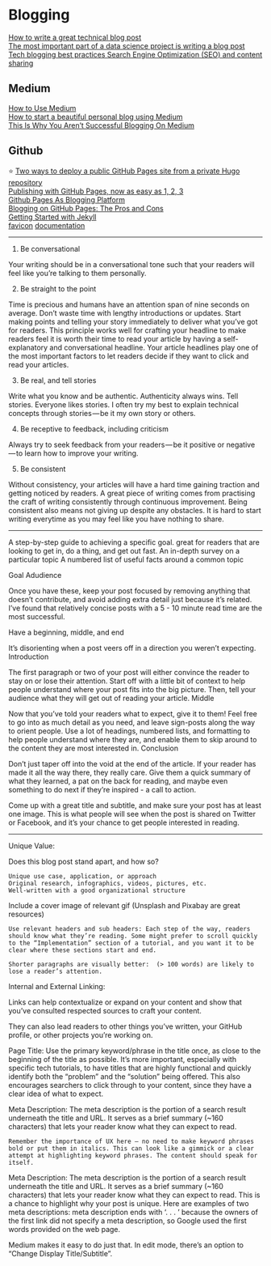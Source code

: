 # Blogging
[How to write a great technical blog post](https://medium.freecodecamp.org/how-to-write-a-great-technical-blog-post-414c414b67f6)  
[The most important part of a data science project is writing a blog post](https://towardsdatascience.com/the-most-important-part-of-a-data-science-project-is-writing-a-blog-post-50715f37833a)  
[Tech blogging best practices Search Engine Optimization (SEO) and content sharing](https://heartbeat.fritz.ai/tech-blogging-best-practices-search-engine-optimization-seo-and-content-sharing-2c4aadd6d094)  

## Medium
[How to Use Medium](https://blog.hubspot.com/marketing/how-to-use-medium)  
[How to start a beautiful personal blog using Medium](https://blog.markgrowth.com/how-to-start-a-beautiful-personal-blog-using-medium-ca6d89b7e46)  
[This Is Why You Aren’t Successful Blogging On Medium](https://medium.com/the-mission/this-is-why-you-arent-successful-blogging-on-medium-7f849e1cda3e)  

## Github
:star: [Two ways to deploy a public GitHub Pages site from a private Hugo repository]( https://medium.com/free-code-camp/two-ways-to-deploy-a-public-github-pages-site-from-a-private-hugo-repository-627312ec63b9?source=safariShare-8a8b134a2c85-1559178106)  
[Publishing with GitHub Pages, now as easy as 1, 2, 3](https://blog.github.com/2016-12-09-publishing-with-github-pages-now-as-easy-as-1-2-3/)  
[Github Pages As Blogging Platform](https://medium.com/@tordable/github-pages-as-blogging-platform-320524b1fffa)  
[Blogging on GitHub Pages: The Pros and Cons](https://www.bloggingpro.com/archives/2018/04/04/42537/)  
[Getting Started with Jekyll](https://developer.telerik.com/featured/getting-started-with-jekyll/)  
[favicon](https://medium.com/@LazaroIbanez/how-to-add-a-favicon-to-github-pages-403935604460)
[documentation](https://help.github.com/categories/github-pages-basics/)



---------------------------------

1. Be conversational

Your writing should be in a conversational tone such that your readers will feel like you’re talking to them personally.


2. Be straight to the point

Time is precious and humans have an attention span of nine seconds on average.
Don’t waste time with lengthy introductions or updates. Start making points and telling your story immediately to deliver what you’ve got for readers.
This principle works well for crafting your headline to make readers feel it is worth their time to read your article by having a self-explanatory and conversational headline.
Your article headlines play one of the most important factors to let readers decide if they want to click and read your articles.


3. Be real, and tell stories

Write what you know and be authentic. Authenticity always wins.
Tell stories. Everyone likes stories.
I often try my best to explain technical concepts through stories — be it my own story or others.


4. Be receptive to feedback, including criticism

Always try to seek feedback from your readers — be it positive or negative — to learn how to improve your writing.


5. Be consistent

Without consistency, your articles will have a hard time gaining traction and getting noticed by readers.
A great piece of writing comes from practising the craft of writing consistently through continuous improvement.
Being consistent also means not giving up despite any obstacles.
It is hard to start writing everytime as you may feel like you have nothing to share.


---------------------------------

A step-by-step guide to achieving a specific goal.  great for readers that are looking to get in, do a thing, and get out fast.
    An in-depth survey on a particular topic
    A numbered list of useful facts around a common topic

Goal
Adudience

Once you have these, keep your post focused by removing anything that doesn’t contribute, and avoid adding extra detail just because it’s related. I’ve found that relatively concise posts with a 5 - 10 minute read time are the most successful.

 Have a beginning, middle, and end

It’s disorienting when a post veers off in a direction you weren’t expecting.
Introduction

The first paragraph or two of your post will either convince the reader to stay on or lose their attention. Start off with a little bit of context to help people understand where your post fits into the big picture. Then, tell your audience what they will get out of reading your article.
Middle

Now that you’ve told your readers what to expect, give it to them! Feel free to go into as much detail as you need, and leave sign-posts along the way to orient people. Use a lot of headings, numbered lists, and formatting to help people understand where they are, and enable them to skip around to the content they are most interested in.
Conclusion

Don’t just taper off into the void at the end of the article. If your reader has made it all the way there, they really care. Give them a quick summary of what they learned, a pat on the back for reading, and maybe even something to do next if they’re inspired - a call to action.

Come up with a great title and subtitle, and make sure your post has at least one image. This is what people will see when the post is shared on Twitter or Facebook, and it’s your chance to get people interested in reading.


---------------------------------

Unique Value:

Does this blog post stand apart, and how so? 

    Unique use case, application, or approach
    Original research, infographics, videos, pictures, etc.
    Well-written with a good organizational structure



Include a cover image of relevant gif (Unsplash and Pixabay are great resources)

    Use relevant headers and sub headers: Each step of the way, readers should know what they’re reading. Some might prefer to scroll quickly to the “Implementation” section of a tutorial, and you want it to be clear where these sections start and end.

    Shorter paragraphs are visually better:  (> 100 words) are likely to lose a reader’s attention. 


Internal and External Linking:

Links can help contextualize or expand on your content and show that you’ve consulted respected sources to craft your content.

They can also lead readers to other things you’ve written, your GitHub profile, or other projects you’re working on. 



Page Title: Use the primary keyword/phrase in the title once, as close to the beginning of the title as possible. It’s more important, especially with specific tech tutorials, to have titles that are highly functional and quickly identify both the “problem” and the “solution” being offered. This also encourages searchers to click through to your content, since they have a clear idea of what to expect.

Meta Description: The meta description is the portion of a search result underneath the title and URL. It serves as a brief summary (~160 characters) that lets your reader know what they can expect to read.

    Remember the importance of UX here — no need to make keyword phrases bold or put them in italics. This can look like a gimmick or a clear attempt at highlighting keyword phrases. The content should speak for itself.

Meta Description: The meta description is the portion of a search result underneath the title and URL. It serves as a brief summary (~160 characters) that lets your reader know what they can expect to read. This is a chance to highlight why your post is unique. Here are examples of two meta descriptions:  meta description ends with ‘. . . ’ because the owners of the first link did not specify a meta description, so Google used the first words provided on the web page.

Medium makes it easy to do just that. In edit mode, there’s an option to “Change Display Title/Subtitle”.

